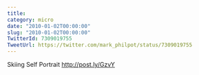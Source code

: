 ```yaml
---
title: 
category: micro
date: "2010-01-02T00:00:00"
slug: "2010-01-02T00:00:00"
TwitterId: 7309019755
TweetUrl: https://twitter.com/mark_philpot/status/7309019755
---
```


Skiing Self Portrait http://post.ly/GzvY

